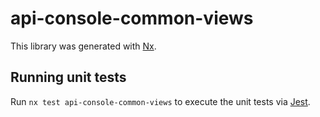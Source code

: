 # api-console-common-views

This library was generated with [Nx](https://nx.dev).

## Running unit tests

Run `nx test api-console-common-views` to execute the unit tests via [Jest](https://jestjs.io).
